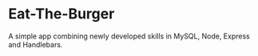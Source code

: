 # Eat-The-Burger
A simple app combining newly developed skills in MySQL, Node, Express and Handlebars.
